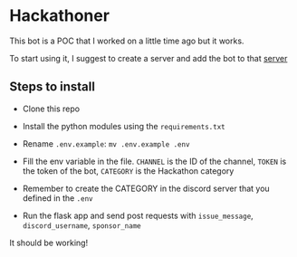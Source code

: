 # Hackathoner

This bot is a POC that I worked on a little time ago but it works.

To start using it, I suggest to create a server and add the bot to that [server](https://github.com/jagrosh/MusicBot/wiki/Adding-Your-Bot-To-Your-Server)

## Steps to install 

- Clone this repo

- Install the python modules using the `requirements.txt`

- Rename `.env.example`: `mv .env.example .env`

- Fill the env variable in the file. `CHANNEL` is the ID of the channel, `TOKEN` is the token of the bot, `CATEGORY` is the Hackathon category

- Remember to create the CATEGORY in the discord server that you defined in the `.env`

- Run the flask app and send post requests with `issue_message`, `discord_username`, `sponsor_name`

 It should be working!
